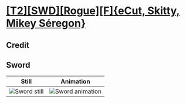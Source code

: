 # [\[T2\]\[SWD\]\[Rogue\]\[F\]{eCut, Skitty, Mikey Séregon}](../)

## Credit


	
## Sword

| Still | Animation |
| :---: | :-------: |
| ![Sword still](./Sword_000.png) | ![Sword animation](./Sword.gif) |
